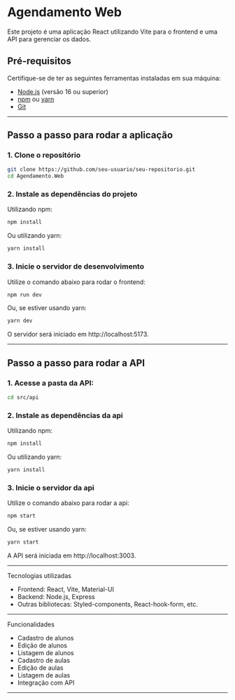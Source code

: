 # Agendamento Web

Este projeto é uma aplicação React utilizando Vite para o frontend e uma API para gerenciar os dados.

## Pré-requisitos

Certifique-se de ter as seguintes ferramentas instaladas em sua máquina:

- [Node.js](https://nodejs.org/) (versão 16 ou superior)
- [npm](https://www.npmjs.com/) ou [yarn](https://yarnpkg.com/)
- [Git](https://git-scm.com/)

---

## Passo a passo para rodar a aplicação

### 1. Clone o repositório

```bash
git clone https://github.com/seu-usuario/seu-repositorio.git
cd Agendamento.Web
```

### 2. Instale as dependências do projeto
Utilizando npm:

```bash
npm install
```
Ou utilizando yarn:

```bash
yarn install
```

### 3. Inicie o servidor de desenvolvimento
Utilize o comando abaixo para rodar o frontend:

```bash
npm run dev
```

Ou, se estiver usando yarn:

```bash
yarn dev
```
O servidor será iniciado em http://localhost:5173.

_______________________________________________________________________

## Passo a passo para rodar a API

### 1. Acesse a pasta da API:

```bash
cd src/api
```

### 2. Instale as dependências da api
Utilizando npm:

```bash
npm install
```
Ou utilizando yarn:

```bash
yarn install
```

### 3. Inicie o servidor da api
Utilize o comando abaixo para rodar a api:

```bash
npm start
```

Ou, se estiver usando yarn:

```bash
yarn start
```
A API será iniciada em http://localhost:3003.

_______________________________________________________________________

Tecnologias utilizadas
* Frontend: React, Vite, Material-UI
* Backend: Node.js, Express
* Outras bibliotecas: Styled-components, React-hook-form, etc.
_______________________________________________________________________
Funcionalidades
* Cadastro de alunos
* Edição de alunos
* Listagem de alunos
* Cadastro de aulas
* Edição de aulas
* Listagem de aulas
* Integração com API
_______________________________________________________________________